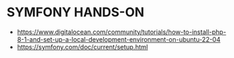 # SYMFONY HANDS-ON

- https://www.digitalocean.com/community/tutorials/how-to-install-php-8-1-and-set-up-a-local-development-environment-on-ubuntu-22-04
- https://symfony.com/doc/current/setup.html
